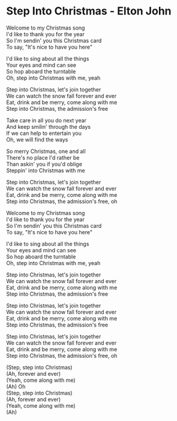 # Step Into Christmas - Elton John

Welcome to my Christmas song\
I'd like to thank you for the year\
So I'm sendin' you this Christmas card\
To say, "It's nice to have you here"

I'd like to sing about all the things\
Your eyes and mind can see\
So hop aboard the turntable\
Oh, step into Christmas with me, yeah

Step into Christmas, let's join together\
We can watch the snow fall forever and ever\
Eat, drink and be merry, come along with me\
Step into Christmas, the admission's free

Take care in all you do next year\
And keep smilin' through the days\
If we can help to entertain you\
Oh, we will find the ways

So merry Christmas, one and all\
There's no place I'd rather be\
Than askin' you if you'd oblige\
Steppin' into Christmas with me

Step into Christmas, let's join together\
We can watch the snow fall forever and ever\
Eat, drink and be merry, come along with me\
Step into Christmas, the admission's free, oh

Welcome to my Christmas song\
I'd like to thank you for the year\
So I'm sendin' you this Christmas card\
To say, "It's nice to have you here"

I'd like to sing about all the things\
Your eyes and mind can see\
So hop aboard the turntable\
Oh, step into Christmas with me, yeah

Step into Christmas, let's join together\
We can watch the snow fall forever and ever\
Eat, drink and be merry, come along with me\
Step into Christmas, the admission's free

Step into Christmas, let's join together\
We can watch the snow fall forever and ever\
Eat, drink and be merry, come along with me\
Step into Christmas, the admission's free

Step into Christmas, let's join together\
We can watch the snow fall forever and ever\
Eat, drink and be merry, come along with me\
Step into Christmas, the admission's free, oh

(Step, step into Christmas)\
(Ah, forever and ever)\
(Yeah, come along with me)\
(Ah) Oh\
(Step, step into Christmas)\
(Ah, forever and ever)\
(Yeah, come along with me)\
(Ah)